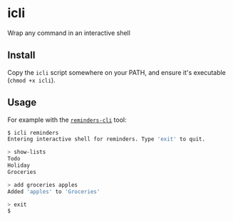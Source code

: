 # icli

Wrap any command in an interactive shell

## Install

Copy the `icli` script somewhere on your PATH, and ensure it's executable (`chmod +x icli`).

## Usage

For example with the [`reminders-cli`](https://github.com/keith/reminders-cli) tool:

```sh
$ icli reminders
Entering interactive shell for reminders. Type 'exit' to quit.

> show-lists
Todo
Holiday
Groceries

> add groceries apples
Added 'apples' to 'Groceries'

> exit
$ 
```
